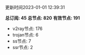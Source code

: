 更新时间2023-01-01 12:39:31

**总订阅: 45**
**总节点: 820**
**有效节点: 191**
- v2ray节点: 176
- trojan节点: 6
- ss节点: 7
- ssr节点: 2

